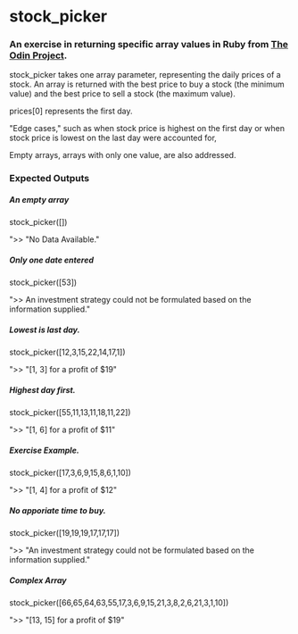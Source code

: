 # stock_picker

### An exercise in returning specific array values in Ruby from [The Odin Project](http://www.theodinproject.com/ruby-programming/building-blocks).  

stock_picker takes one array parameter, representing the daily prices of a stock. An array is returned with the best price to buy a stock (the minimum value) and the best price to sell a stock (the maximum value).  

prices[0] represents the first day.

"Edge cases," such as when stock price is highest on the first day or when stock price is lowest on the last day were accounted for,

Empty arrays, arrays with only one value, are also addressed.

### Expected Outputs

##### An empty array
 stock_picker([])
 
 ">> "No Data Available."

##### Only one date entered
 stock_picker([53])
 
 ">> An investment strategy could not be formulated based on the information supplied."

##### Lowest is last day.
 stock_picker([12,3,15,22,14,17,1])
 
 ">> "[1, 3] for a profit of $19"

##### Highest day first.
 stock_picker([55,11,13,11,18,11,22])
 
 ">> "[1, 6] for a profit of $11"

##### Exercise Example.
 stock_picker([17,3,6,9,15,8,6,1,10])
 
 ">> "[1, 4] for a profit of $12"

##### No apporiate time to buy.
 stock_picker([19,19,19,17,17,17])
 
 ">> "An investment strategy could not be formulated based on the information supplied."

##### Complex Array
 stock_picker([66,65,64,63,55,17,3,6,9,15,21,3,8,2,6,21,3,1,10])
 
 ">> "[13, 15] for a profit of $19" 
